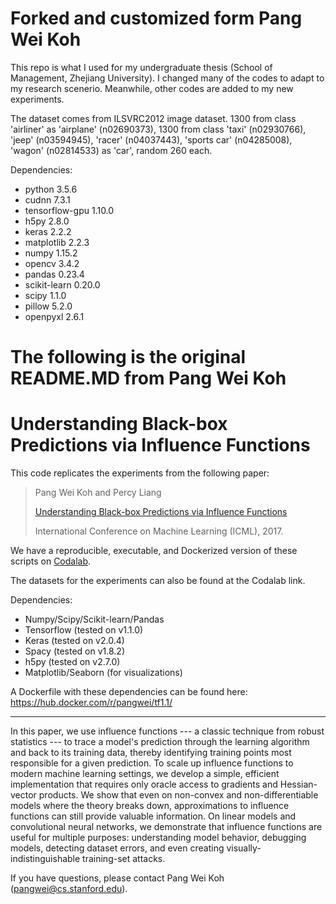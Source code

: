 # Forked and customized form Pang Wei Koh

This repo is what I used for my undergraduate thesis (School of Management, Zhejiang University). I changed many of the codes to adapt to my research scenerio. Meanwhile, other codes are added to my new experiments. 

The dataset comes from ILSVRC2012 image dataset. 1300 from class 'airliner' as 'airplane' (n02690373), 1300 from class 'taxi' (n02930766), 'jeep' (n03594945), 'racer' (n04037443), 'sports car' (n04285008), 'wagon' (n02814533) as 'car', random 260 each.

Dependencies:
- python 3.5.6
- cudnn 7.3.1 
- tensorflow-gpu 1.10.0 
- h5py 2.8.0 
- keras 2.2.2 
- matplotlib 2.2.3 
- numpy 1.15.2 
- opencv 3.4.2 
- pandas 0.23.4 
- scikit-learn 0.20.0 
- scipy 1.1.0
- pillow 5.2.0
- openpyxl 2.6.1

# The following is the original README.MD from Pang Wei Koh

# Understanding Black-box Predictions via Influence Functions

This code replicates the experiments from the following paper:

> Pang Wei Koh and Percy Liang
>
> [Understanding Black-box Predictions via Influence Functions](https://arxiv.org/abs/1703.04730)
>
> International Conference on Machine Learning (ICML), 2017.

We have a reproducible, executable, and Dockerized version of these scripts on [Codalab](https://worksheets.codalab.org/worksheets/0x2b314dc3536b482dbba02783a24719fd/).

The datasets for the experiments can also be found at the Codalab link.

Dependencies:
- Numpy/Scipy/Scikit-learn/Pandas
- Tensorflow (tested on v1.1.0)
- Keras (tested on v2.0.4)
- Spacy (tested on v1.8.2)
- h5py (tested on v2.7.0)
- Matplotlib/Seaborn (for visualizations)

A Dockerfile with these dependencies can be found here: https://hub.docker.com/r/pangwei/tf1.1/

---

In this paper, we use influence functions --- a classic technique from robust statistics --- 
to trace a model's prediction through the learning algorithm and back to its training data, 
thereby identifying training points most responsible for a given prediction.
To scale up influence functions to modern machine learning settings,
we develop a simple, efficient implementation that requires only oracle access to gradients 
and Hessian-vector products.
We show that even on non-convex and non-differentiable models
where the theory breaks down,
approximations to influence functions can still provide valuable information.
On linear models and convolutional neural networks,
we demonstrate that influence functions are useful for multiple purposes:
understanding model behavior, debugging models, detecting dataset errors,
and even creating visually-indistinguishable training-set attacks.

If you have questions, please contact Pang Wei Koh (<pangwei@cs.stanford.edu>).
